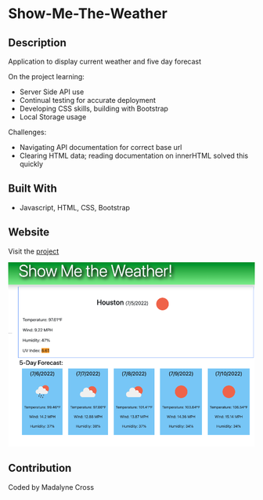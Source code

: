 # Show-Me-The-Weather

## Description
Application to display current weather and five day forecast

On the project learning: 
* Server Side API use
* Continual testing for accurate deployment
* Developing CSS skills, building with Bootstrap
* Local Storage usage  


Challenges:
* Navigating API documentation for correct base url
* Clearing HTML data; reading documentation on innerHTML solved this quickly 

## Built With
* Javascript, HTML, CSS, Bootstrap
 

## Website
Visit the [project](https://violanerd.github.io/Show-Me-The-Weather/)

<a href="https://violanerd.github.io/Show-Me-The-Weather/">
<img src="./assets/images/weatherapp.png" alt="Weather App">
</a>

## Contribution

Coded by Madalyne Cross